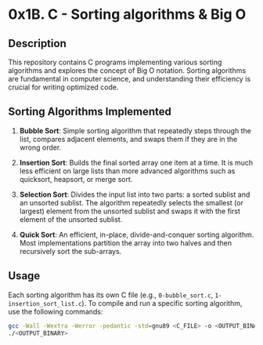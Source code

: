 # 0x1B. C - Sorting algorithms & Big O

## Description

This repository contains C programs implementing various sorting algorithms and explores the concept of Big O notation. Sorting algorithms are fundamental in computer science, and understanding their efficiency is crucial for writing optimized code.

## Sorting Algorithms Implemented

1. **Bubble Sort**: Simple sorting algorithm that repeatedly steps through the list, compares adjacent elements, and swaps them if they are in the wrong order.

2. **Insertion Sort**: Builds the final sorted array one item at a time. It is much less efficient on large lists than more advanced algorithms such as quicksort, heapsort, or merge sort.

3. **Selection Sort**: Divides the input list into two parts: a sorted sublist and an unsorted sublist. The algorithm repeatedly selects the smallest (or largest) element from the unsorted sublist and swaps it with the first element of the unsorted sublist.

4. **Quick Sort**: An efficient, in-place, divide-and-conquer sorting algorithm. Most implementations partition the array into two halves and then recursively sort the sub-arrays.

## Usage

Each sorting algorithm has its own C file (e.g., `0-bubble_sort.c`, `1-insertion_sort_list.c`). To compile and run a specific sorting algorithm, use the following commands:

```bash
gcc -Wall -Wextra -Werror -pedantic -std=gnu89 <C_FILE> -o <OUTPUT_BINARY>
./<OUTPUT_BINARY>
